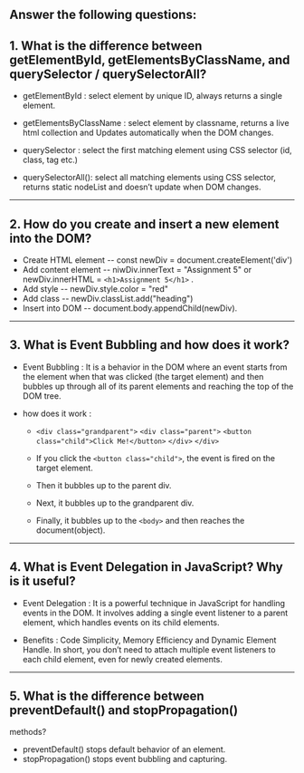  ## Answer the following questions:

## 1. What is the difference between getElementById, getElementsByClassName, and querySelector / querySelectorAll?


 - getElementById : select element by unique ID, always returns a single
   element.
   
 - getElementsByClassName : select element by classname, returns a live html 
   collection and Updates automatically when the DOM changes.

 - querySelector : select the first matching element using CSS selector (id,
   class, tag etc.)
   
 - querySelectorAll(): select all matching elements using CSS selector, 
   returns static nodeList and doesn’t update when DOM changes.  

---

## 2. How do you create and insert a new element into the DOM?


  - Create HTML element -- const newDiv = document.createElement('div')
  - Add content element -- niwDiv.innerText = "Assignment 5" or
    newDiv.innerHTML = `<h1>Assignment 5</h1>` .
  - Add style -- newDiv.style.color = "red"
  - Add class -- newDiv.classList.add("heading")
  - Insert into DOM -- document.body.appendChild(newDiv).

---

## 3. What is Event Bubbling and how does it work?

- Event Bubbling :
    It is a behavior in the DOM where an event starts from the element when that was clicked (the target element) and then bubbles up through all of its parent elements and reaching the top of the DOM tree.

- how does it work :
  -  `<div class="grandparent">`
      `<div class="parent">`
          `<button class="child">Click Me!</button>`
      `</div>`
    `</div>`

  - If you click the `<button class="child">`, the event is fired on the target element.
  - Then it bubbles up to the parent div.
  - Next, it bubbles up to the grandparent div.
  - Finally, it bubbles up to the `<body>` and then reaches the document(object).

---

## 4. What is Event Delegation in JavaScript? Why is it useful?
  
- Event Delegation :
  It is a powerful technique in JavaScript for handling events in the DOM. It involves adding a single event listener to a parent element, which handles events on its child elements.

- Benefits :
  Code Simplicity, Memory Efficiency and Dynamic Element Handle.
  In short, you don’t need to attach multiple event listeners to each child element, even for newly created elements.

---

## 5. What is the difference between preventDefault() and stopPropagation()
   methods?

 - preventDefault() stops default behavior of an element.
 - stopPropagation() stops event bubbling and capturing.
  